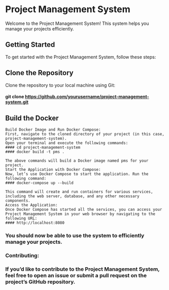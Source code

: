 # Project Management System

Welcome to the Project Management System! This system helps you manage your projects efficiently.

## Getting Started

To get started with the Project Management System, follow these steps:

## Clone the Repository
   Clone the repository to your local machine using Git:
   #### git clone https://github.com/yourusername/project-management-system.git

## Build the Docker
    Build Docker Image and Run Docker Compose:
    First, navigate to the cloned directory of your project (in this case, project-management-system).
    Open your terminal and execute the following commands:
    #### cd project-management-system
    #### docker build -t pms .

    The above commands will build a Docker image named pms for your project.
    Start the Application with Docker Compose:
    Now, let’s use Docker Compose to start the application. Run the following command:
    #### docker-compose up --build

    This command will create and run containers for various services, including the web server, database, and any other necessary components.
    Access the Application:
    Once Docker Compose has started all the services, you can access your Project Management System in your web browser by navigating to the following URL:
    #### http://localhost:8080

### You should now be able to use the system to efficiently manage your projects.
### Contributing:
### If you’d like to contribute to the Project Management System, feel free to open an issue or submit a pull request on the project’s GitHub repository.